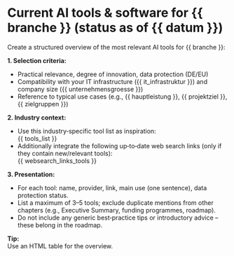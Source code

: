 # Current AI tools & software for {{ branche }} (status as of {{ datum }})

Create a structured overview of the most relevant AI tools for {{ branche }}:

**1. Selection criteria:**  
- Practical relevance, degree of innovation, data protection (DE/EU)
- Compatibility with your IT infrastructure ({{ it_infrastruktur }}) and company size ({{ unternehmensgroesse }})
- Reference to typical use cases (e.g., {{ hauptleistung }}, {{ projektziel }}, {{ zielgruppen }})

**2. Industry context:**  
- Use this industry‑specific tool list as inspiration:  
  {{ tools_list }}
- Additionally integrate the following up‑to‑date web search links (only if they contain new/relevant tools):  
  {{ websearch_links_tools }}

**3. Presentation:**  
- For each tool: name, provider, link, main use (one sentence), data protection status.
- List a maximum of 3–5 tools; exclude duplicate mentions from other chapters (e.g., Executive Summary, funding programmes, roadmap).
- Do not include any generic best‑practice tips or introductory advice – these belong in the roadmap.

**Tip:**  
Use an HTML table for the overview.
